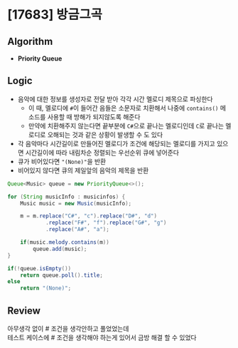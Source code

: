 # [17683] 방금그곡

## Algorithm
- **Priority Queue**

## Logic
- 음악에 대한 정보를 생성자로 전달 받아 각각 시간 멜로디 제목으로 파싱한다
  - 이 때, 멜로디에 `#`이 들어간 음들은 소문자로 치환해서 나중에 `contains()` 메소드를 사용할 때 방해가 되지않도록 해준다
  - 만약에 치환해주지 않는다면 끝부분에 `C#`으로 끝나는 멜로디인데 `C`로 끝나는 멜로디로 오해되는 것과 같은 상황이 발생할 수 도 있다
- 각 음악마다 시간길이로 만들어진 멜로디가 조건에 해당되는 멜로디를 가지고 있으면 시간길이에 따라 내림차순 정렬되는 우선순위 큐에 넣어준다
- 큐가 비어있다면 `"(None)"`을 반환
- 비어있지 않다면 큐의 제일앞의 음악의 제목을 반환

```java
Queue<Music> queue = new PriorityQueue<>();

for (String musicInfo : musicinfos) {
    Music music = new Music(musicInfo);

    m = m.replace("C#", "c").replace("D#", "d")
            .replace("F#", "f").replace("G#", "g")
            .replace("A#", "a");

    if(music.melody.contains(m))
        queue.add(music);
}

if(!queue.isEmpty())
    return queue.poll().title;
else
    return "(None)";
```

## Review
아무생각 없이 # 조건을 생각안하고 풀었었는데  
테스트 케이스에 # 조건을 생각해야 하는게 있어서 금방 해결 할 수 있었다
